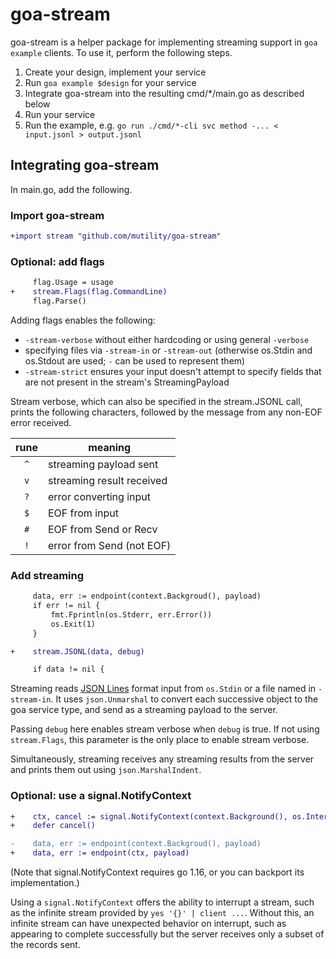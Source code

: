 # goa-stream

goa-stream is a helper package for implementing streaming support in `goa example` clients. To use it, perform the following steps.

1. Create your design, implement your service
2. Run `goa example $design` for your service
3. Integrate goa-stream into the resulting cmd/*/main.go as described below
4. Run your service
5. Run the example, e.g. `go run ./cmd/*-cli svc method -... < input.jsonl > output.jsonl`

## Integrating goa-stream

In main.go, add the following.

### Import goa-stream

```diff
+import stream "github.com/mutility/goa-stream"
```

### Optional: add flags

```diff
     flag.Usage = usage
+    stream.Flags(flag.CommandLine)
     flag.Parse()
```

Adding flags enables the following:

* `-stream-verbose` without either hardcoding or using general `-verbose`
* specifying files via `-stream-in` or `-stream-out` (otherwise os.Stdin and
  os.Stdout are used; `-` can be used to represent them)
* `-stream-strict` ensures your input doesn't attempt to specify fields that are
  not present in the stream's StreamingPayload

Stream verbose, which can also be specified in the stream.JSONL call, prints the
following characters, followed by the message from any non-EOF error received.

| rune | meaning |
|:-:|-|
|`^`|streaming payload sent|
|`v`|streaming result received|
|`?`|error converting input|
|`$`|EOF from input|
|`#`|EOF from Send or Recv|
|`!`|error from Send (not EOF)|

### Add streaming

```diff
     data, err := endpoint(context.Backgroud(), payload)
     if err != nil {
         fmt.Fprintln(os.Stderr, err.Error())
         os.Exit(1)
     }

+    stream.JSONL(data, debug)

     if data != nil {
```

Streaming reads [JSON Lines](https://jsonlines.org/) format input from
`os.Stdin` or a file named in `-stream-in`. It uses `json.Unmarshal` to convert
each successive object to the goa service type, and send as a streaming payload
to the server.

Passing `debug` here enables stream verbose when `debug` is true. If not using
`stream.Flags`, this parameter is the only place to enable stream verbose.

Simultaneously, streaming receives any streaming results from the server and
prints them out using `json.MarshalIndent`.

### Optional: use a signal.NotifyContext

```diff
+    ctx, cancel := signal.NotifyContext(context.Background(), os.Interrupt)
+    defer cancel()

-    data, err := endpoint(context.Backgroud(), payload)
+    data, err := endpoint(ctx, payload)
```

(Note that signal.NotifyContext requires go 1.16, or you can backport its implementation.)

Using a `signal.NotifyContext` offers the ability to interrupt a stream, such as
the infinite stream provided by `yes '{}' | client ...`. Without this, an
infinite stream can have unexpected behavior on interrupt, such as appearing to
complete successfully but the server receives only a subset of the records sent.
